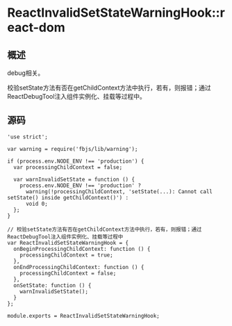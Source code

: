 # ReactInvalidSetStateWarningHook::react-dom

## 概述

debug相关。

校验setState方法有否在getChildContext方法中执行，若有，则报错；通过ReactDebugTool注入组件实例化、挂载等过程中。

## 源码

    'use strict';
    
    var warning = require('fbjs/lib/warning');
    
    if (process.env.NODE_ENV !== 'production') {
      var processingChildContext = false;
    
      var warnInvalidSetState = function () {
        process.env.NODE_ENV !== 'production' ? 
          warning(!processingChildContext, 'setState(...): Cannot call setState() inside getChildContext()') : 
          void 0;
      };
    }
    
    // 校验setState方法有否在getChildContext方法中执行，若有，则报错；通过ReactDebugTool注入组件实例化、挂载等过程中
    var ReactInvalidSetStateWarningHook = {
      onBeginProcessingChildContext: function () {
        processingChildContext = true;
      },
      onEndProcessingChildContext: function () {
        processingChildContext = false;
      },
      onSetState: function () {
        warnInvalidSetState();
      }
    };
    
    module.exports = ReactInvalidSetStateWarningHook;